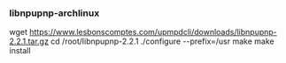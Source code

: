 ### libnpupnp-archlinux
wget https://www.lesbonscomptes.com/upmpdcli/downloads/libnpupnp-2.2.1.tar.gz
cd /root/libnpupnp-2.2.1
./configure --prefix=/usr
make
make install
